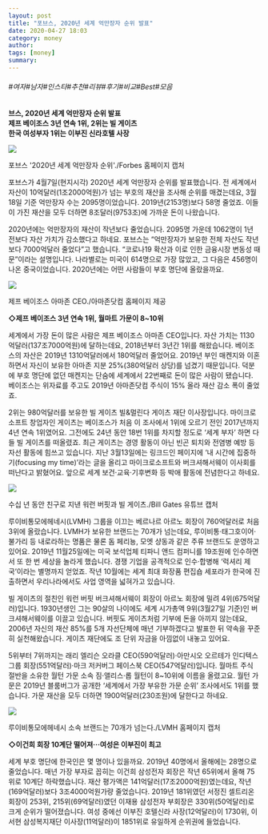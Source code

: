```yaml
---
layout: post
title: "포브스, 2020년 세계 억만장자 순위 발표"
date: 2020-04-27 18:03
category: money
author: 
tags: [money]
summary: 
---
```


###### #여자#남자#인스타#추천#리뷰#후기#비교#Best#모음


**브스, 2020년 세계 억만장자 순위 발표**  
**제프 베이조스 3년 연속 1위, 2위는 빌 게이츠**  
**한국 여성부자 1위는 이부진 신라호텔 사장**  

![](https://post-phinf.pstatic.net/MjAyMDA0MTNfMTgy/MDAxNTg2NzY2NTY2Mzky.oMuF7EAd-Q5q-RN94D3_vNAjvluBCypM0e3F6pbpVRwg.xqvj1q2VStx7ztf4aZOf3qQaV6IvF1apRmxQeQR2RCYg.PNG/%ED%8F%AC%EB%B8%8C%EC%8A%A4.PNG?type=w1200)

포브스 '2020년 세계 억만장자 순위'./Forbes 홈페이지 캡처

포브스가 4월7일(현지시각) 2020년 세계 억만장자 순위를 발표했습니다. 전 세계에서 자산이 10억달러(1조2000억원)가 넘는 부호의 재산을 조사해 순위를 매겼는데요, 3월18일 기준 억만장자 수는 2095명이었습니다. 2019년(2153명)보다 58명 줄었죠. 이들이 가진 재산을 모두 더하면 8조달러(9753조)에 가까운 돈이 나왔습니다.  
  
2020년에는 억만장자의 재산이 작년보다 줄었습니다. 2095명 가운데 1062명이 1년 전보다 자산 가치가 감소했다고 하네요. 포브스는 “억만장자가 보유한 전체 자산도 작년보다 7000억달러 줄었다”고 했습니다. “코로나19 확산과 이로 인한 금융시장 변동성 때문”이라는 설명입니다. 나라별로는 미국이 614명으로 가장 많았고, 그 다음은 456명이 나온 중국이었습니다. 2020년에는 어떤 사람들이 부호 명단에 올랐을까요.  

![](https://post-phinf.pstatic.net/MjAyMDA0MTNfMTEx/MDAxNTg2NzY2NTY2NDIw.xY1JVM-ofb6lWuQC90atVbiM7ad10DAliOJLecFFniAg.8_d0h02ugIiE0ouMM1VZtikdS_3c4nWq35E-HteMmdog.JPEG/%EC%95%84%EB%A7%88%EC%A1%B4%EB%8B%B7%EC%BB%B4_%ED%99%88%ED%8E%98%EC%9D%B4%EC%A7%80.jpg?type=w1200)

제프 베이조스 아마존 CEO./아마존닷컴 홈페이지 제공

**◇제프 베이조스 3년 연속 1위, 월마트 가문이 8~10위**  
  
세계에서 가장 돈이 많은 사람은 제프 베이조스 아마존 CEO입니다. 자산 가치는 1130억달러(137조7000억원)에 달하는데요, 2018년부터 3년간 1위를 해왔습니다. 베이조스의 자산은 2019년 1310억달러에서 180억달러 줄었어요. 2019년 부인 매켄지와 이혼하면서 자신이 보유한 아마존 지분 25%(380억달러 상당)를 넘겼기 때문입니다. 덕분에 부호 명단에 없던 매켄지는 단숨에 세계에서 22번째로 돈이 많은 사람이 됐습니다. 베이조스는 위자료를 주고도 2019년 아마존닷컴 주식이 15% 올라 재산 감소 폭이 줄었죠.  
  
2위는 980억달러를 보유한 빌 게이츠 빌&멀린다 게이츠 재단 이사장입니다. 마이크로소프트 창업자인 게이츠는 베이조스가 처음 이 조사에서 1위에 오르기 전인 2017년까지 4년 연속 1위였어요. 그전에도 24년 동안 18번 1위를 차지할 정도로 ‘세계 부자’ 하면 다들 빌 게이츠를 떠올렸죠. 최근 게이츠는 경영 활동이 아닌 빈곤 퇴치와 전염병 예방 등 자선 활동에 힘쓰고 있습니다. 지난 3월13일에는 링크드인 페이지에 ‘내 시간에 집중하기(focusing my time)’라는 글을 올리고 마이크로소프트와 버크셔해서웨이 이사회를 떠난다고 밝혔어요. 앞으로 세계 보건·교육·기후변화 등 박애 활동에 전념한다고 하네요.  

![](https://post-phinf.pstatic.net/MjAyMDA0MTNfMjI1/MDAxNTg2NzY2NTY2NTE5.xLRKsCjnH-_G7cGrKAvSluesLB4iFPJrZyj8qpzWXAUg.QogZP0zjcd8yak4_lmY6Tw55Tqzgmh3Xe92wiGl9fzcg.PNG/Bill.PNG?type=w1200)

수십 년 동안 친구로 지낸 워런 버핏과 빌 게이츠./Bill Gates 유튜브 캡처

루이비통모에헤네시(LVMH) 그룹을 이끄는 베르나르 아르노 회장이 760억달러로 처음 3위에 올랐습니다. LVMH가 보유한 브랜드는 70개가 넘는데요, 루이비통·태그호이어·불가리 등 내로라하는 명품은 물론 돔 페리뇽, 모엣 샹동과 같은 주류 브랜드도 운영하고 있어요. 2019년 11월25일에는 미국 보석업체 티파니 앤드 컴퍼니를 19조원에 인수하면서 또 한 번 세상을 놀라게 했습니다. 경쟁 기업을 공격적으로 인수·합병해 ‘럭셔리 제국’이라는 별명까지 얻었죠. 작년 10월에는 세계 최대 화장품 편집숍 세포라가 한국에 진출하면서 우리나라에서도 사업 영역을 넓혀가고 있습니다.  
  
빌 게이츠의 절친인 워런 버핏 버크셔해서웨이 회장이 아르노 회장에 밀려 4위(675억달러)입니다. 1930년생인 그는 90살의 나이에도 세계 시가총액 9위(3월27일 기준)인 버크셔해서웨이를 이끌고 있습니다. 버핏도 게이츠처럼 기부에 돈을 아끼지 않는데요, 2006년 자신의 재산 85%를 5개 자선단체에 매년 기부하겠다고 발표한 뒤 약속을 꾸준히 실천해왔습니다. 게이츠 재단에도 조 단위 자금을 아낌없이 내놓고 있어요.  
  
5위부터 7위까지는 래리 엘리슨 오라클 CEO(590억달러)·아만시오 오르테가 인디텍스그룹 회장(551억달러)·마크 저커버그 페이스북 CEO(547억달러)입니다. 월마트 주식 절반을 소유한 월턴 가문 소속 짐·앨리스·롭 월턴이 8~10위에 이름을 올렸고요. 월턴 가문은 2019년 블룸버그가 공개한 ‘세계에서 가장 부유한 가문 순위’ 조사에서도 1위를 했습니다. 가문 재산을 모두 더하면 1900억달러(230조원)에 달한다고 하네요.  

![](https://post-phinf.pstatic.net/MjAyMDA0MTNfMTYg/MDAxNTg2NzY2NTY2NDg3.J5B-kLxbcRXwSFzh6NfAw52_ThGZ5xaf53l-SrKH5Psg.MVSqD6lCk2OEKtj1plAuGfZBqB9--IhSxZw5KNzTMgYg.PNG/LVMH.PNG?type=w1200)

루이비통모에헤네시 소속 브랜드는 70개가 넘는다./LVMH 홈페이지 캡처

**◇이건희 회장 10계단 떨어져···여성은 이부진이 최고**  
  
세계 부호 명단에 한국인은 몇 명이나 있을까요. 2019년 40명에서 올해에는 28명으로 줄었습니다. 매년 가장 부자로 꼽히는 이건희 삼성전자 회장은 작년 65위에서 올해 75위로 10계단 하락했습니다. 재산 평가액은 141억달러(17조2000억원)였는데요, 작년(169억달러)보다 3조4000억원가량 줄었습니다. 2019년 181위였던 서정진 셀트리온 회장이 253위, 215위(69억달러)였던 이재용 삼성전자 부회장은 330위(50억달러)로 크게 순위가 떨어졌습니다. 여성 중에선 이부진 호텔신라 사장(12억달러)이 1730위, 이서현 삼성복지재단 이사장(11억달러)이 1851위로 유일하게 순위권에 들었습니다.